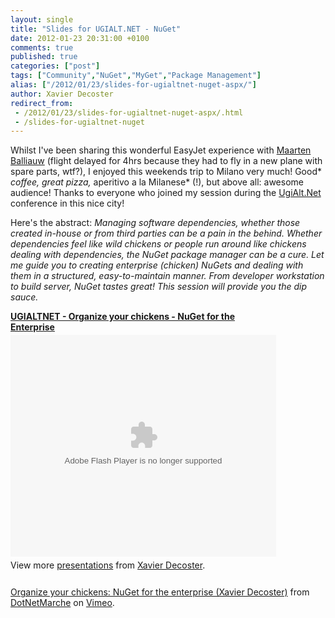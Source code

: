 ```yaml
---
layout: single
title: "Slides for UGIALT.NET - NuGet"
date: 2012-01-23 20:31:00 +0100
comments: true
published: true
categories: ["post"]
tags: ["Community","NuGet","MyGet","Package Management"]
alias: ["/2012/01/23/slides-for-ugialtnet-nuget-aspx/"]
author: Xavier Decoster
redirect_from:
 - /2012/01/23/slides-for-ugialtnet-nuget-aspx/.html
 - /slides-for-ugialtnet-nuget
---
```

<p>Whilst I've been sharing this wonderful EasyJet experience with <a href="http://blog.maartenballiauw.be/post/2012/01/23/Slides-for-UGIALTNET-SignalR.aspx" target="_blank">Maarten Balliauw</a> (flight delayed for 4hrs because they had to fly in a new plane with spare parts, wtf?), I enjoyed this weekends trip to Milano very much! Good* <em>coffee, great pizza,</em> aperitivo a la Milanese* (!), but above all: awesome audience! Thanks to everyone who joined my session during the <a href="http://www.ugialt.net" target="_blank">UgiAlt.Net</a> conference in this nice city!</p>

<p>Here's the abstract: <em>Managing software dependencies, whether those created in-house or from third parties can be a pain in the behind. Whether dependencies feel like wild chickens or people run around like chickens dealing with dependencies, the NuGet package manager can be a cure. Let me guide you to creating enterprise (chicken) NuGets and dealing with them in a structured, easy-to-maintain manner. From developer workstation to build server, NuGet tastes great! This session will provide you the dip sauce.</em></p>

<div id="__ss_11214216" style="width: 425px;"><strong style="display: block; margin: 12px 0 4px;"><a title="UGIALTNET - Organize your chickens - NuGet for the Enterprise" href="http://www.slideshare.net/xavierdecoster/ugialtnet-organize-your-chickens-nuget-for-the-enterprise">UGIALTNET - Organize your chickens - NuGet for the Enterprise</a></strong><embed type="application/x-shockwave-flash" width="425" height="355" src="http://static.slidesharecdn.com/swf/ssplayer2.swf?doc=20120121-milano-ugialtnet-organizeyourchickens-nugetfortheenterprise-120123041738-phpapp01&amp;stripped_title=ugialtnet-organize-your-chickens-nuget-for-the-enterprise&amp;userName=xavierdecoster" allowscriptaccess="always" allowfullscreen="true" wmode="transparent" name="__sse11214216" />
<div style="padding: 5px 0 12px;">View more <a href="http://www.slideshare.net/">presentations</a> from <a href="http://www.slideshare.net/xavierdecoster">Xavier Decoster</a>.</div>
</div>

<p></p>

<p><a href="http://vimeo.com/35777282">Organize your chickens: NuGet for the enterprise (Xavier Decoster)</a> from <a href="http://vimeo.com/dotnetmarche">DotNetMarche</a> on <a href="http://vimeo.com">Vimeo</a>.</p>

<p></p>

<script type="text/javascript" src="http://b.scorecardresearch.com/beacon.js?c1=7&amp;c2=7400849&amp;c3=1&amp;c4=&amp;c5=&amp;c6="></script>

<script type="text/javascript" src="http://b.scorecardresearch.com/beacon.js?c1=7&amp;c2=7400849&amp;c3=1&amp;c4=&amp;c5=&amp;c6="></script>

